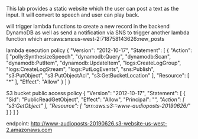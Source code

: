 This lab provides a static website which the user can post a text as the input. It will convert to speech and user can play back.

 will trigger lambda functions to create a new record in the backend DynamoDB as well as send a notification via SNS to trigger another lambda function which
arn:aws:sns:us-west-2:718758143626:new_posts

lambda execution policy
{
    "Version": "2012-10-17",
    "Statement": [
        {
            "Action": [
                "polly:SynthesizeSpeech",
                "dynamodb:Query",
                "dynamodb:Scan",
                "dynamodb:PutItem",
                "dynamodb:UpdateItem",
                "logs:CreateLogGroup",
                "logs:CreateLogStream",
                "logs:PutLogEvents",
                "sns:Publish",
                "s3:PutObject",
                "s3:PutObjectAcl",
                "s3:GetBucketLocation"
            ],
            "Resource": [
                "*"
            ],
            "Effect": "Allow"
        }
    ]
}

S3 bucket public access policy
{
    "Version": "2012-10-17",
    "Statement": [
        {
            "Sid": "PublicReadGetObject",
            "Effect": "Allow",
            "Principal": "*",
            "Action": [
                "s3:GetObject"
            ],
            "Resource": [
                "arn:aws:s3:::www-audioposts-20190626/*"
            ]
        }
    ]
}


endpoint:
http://www-audioposts-20190626.s3-website-us-west-2.amazonaws.com